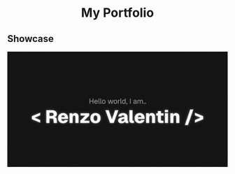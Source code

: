 <h1 align="center">My Portfolio</h1>



## Showcase

![preview](https://raw.githubusercontent.com/renzofbn/portfolio/refs/heads/main/public/preview.jpg)

